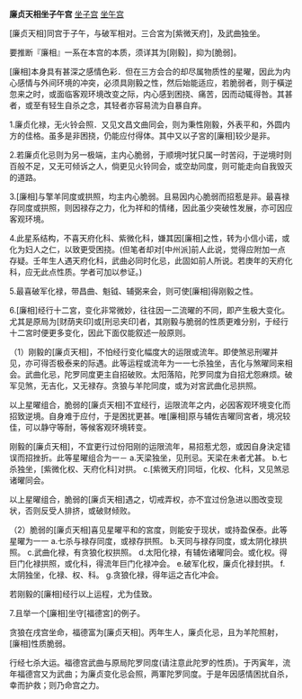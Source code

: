 **廉贞天相坐子午宫**
[坐子宫](./廉贞天相坐子宫.png)
[坐午宫](./廉贞天相坐午宫.png)

[廉贞天相]同宫于子午，与破军相对。三合宮为[紫微天府]，及武曲独坐。

要推断『廉相』一系在本宫的本质，须详其为[刚毅]，抑为[脆弱]。

[廉相]本身具有甚深之感情色彩．但在三方会合的却尽属物质性的星曜，因此为内心感情与外间环境的冲突，必须具刚毅之性，然后始能适应，若脆弱者，则于橫逆忽来之时，或面临客观环境改变之际，内心感到困挠、痛苦，因而动辄得咎。其甚者，或至有轻生自杀之念，其轻者亦容易流为自暴自弃。

1.廉贞化禄，无火铃会照．又见文昌文曲同会，则为秉性刚毅，外表平和，外圆内方的佳格。虽多是非困挠，仍能应付得体。其中又以子宮的[廉相]较少是非。

2.若廉贞化忌则为另一极端，主内心脆弱，于顺境吋犹只属一时苦闷，于逆境时则百般不足，又无可倾诉之人，倘更见火铃同会，或空劫同度，则可能走向自我毁灭的道路。

3.[廉相]与擎羊同度或拱照，均主内心脆弱。且易因内心脆弱而招惹是非。最喜禄存同度或拱照，则因禄存之力，化为祥和的情绪，因此虽少突破性发展，亦可因应客观环境。

4.此星系结构，不喜天府化科、紫微化科，嫌其因[廉相]之性，转为小信小诺，或化为妇人之仁，以致更受困挠。(但笔者却对[中州派]前人此说，觉得应附加一点存疑。壬年生人遇天府化科，武曲必同时化忌，此固如前人所说。若庚年的天府化科，应无此点性质。学者可加以参证。)

5.最喜破军化禄，带昌曲、魁钺、辅弼来会，则可使[廉相]得刚毅之性。

6.[廉相]经行十二宮，变化非常微妙，往往因一二流曜的不同，即产生极大变化。尤其是原局为[财荫夹印]或[刑忌夹印]者，其刚毅与脆弱的性质更难分别，于经行十二宮时便更多变化，因此下面仅能叙述一般原则。


（1）刚毅的[廉贞天相]，不怕经行变化幅度大的运限或流年。即使煞忌刑曜并见，亦可得否极泰来的际遇。此等运程或流年为一一七杀独坐，吉化与煞曜同来相会。武曲化忌，陀罗同度更主自招破败。太阳落陷，陀罗同度为自招尤怨麻烦。破军见煞，无吉化，又无禄存。贪狼与羊陀同度，或为对宮武曲化忌拱照。

以上星曜组合，脆弱的[廉贞天相]不宜经行，运限流年之内，必因客观环境变化而招致逆境。自身难于应付，于是困扰更甚。唯[廉相]原与辅佐吉曜同宮者，境况较佳，可以静守等耐，等候客观环境转变。

刚毅的[廉贞天相]，不宜更行过份阳刚的运限流年，易招惹尤怨，或因自身決定错误而招挫折。此等星曜组合为一－
a.天梁独坐，见刑忌。天梁在未者尤甚。
b.七杀独坐，[紫微化权、天府化科]对拱。
c.[紫微天府]同垣，化权、化科，又见煞忌诸曜同会。

以上星曜组合，脆弱的[廉贞天相]遇之，切戒弄权，亦不宜过份急进以图改变现状，否则反受人排挤，或破财倾败。

（2）脆弱的[廉贞天相]喜见星曜平和的宮度，则能安于现状，或持盈保泰。此等
星曜为一一
a.七杀与禄存同度，或禄存拱照。
b.天同与禄存同度，或太阴化禄拱照。
c.武曲化禄，有贪狼化权拱照。
d.太阳化禄，有辅佐诸曜同会。或化权。得巨门化禄拱照，或化科，得流年巨门化禄冲会。
e.破军化权，廉贞化禄封拱。
f.太阴独坐，化禄、权、科。
g.贪狼化禄，得年运之吉化冲会。

若刚毅的[廉相]经行以上运程，尤为佳致。

7.且举一个[廉相]坐守[福德宮]的例子。

贪狼在戌宫坐命，福德富为[廉贞天相]。丙年生人，廉贞化忌，且为羊陀照射，[廉相]性质脆弱。

行经七杀大运。福德宫武曲与原局陀罗同度(请注意此陀罗的性质)。于丙寅年，流年福德宫又为武曲；为廉贞变化忌会照，两軍陀罗同度。于是年因感情困扰自杀，幸而护救；则乃命宫之力。
